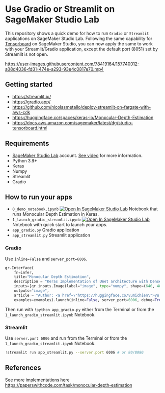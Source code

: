 # Use Gradio or Streamlit on SageMaker Studio Lab

This repository shows a quick demo for how to run `Gradio` or `Streamlit` applications on SageMaker Studio Lab. Following the same capability for [Tensorboard](https://docs.aws.amazon.com/sagemaker/latest/dg/studio-tensorboard.html) on SageMaker Studio, you can now apply the same to work with your Streamlit/Gradio application, except the default port (8051) set by Streamlit is not open.

https://user-images.githubusercontent.com/78419164/157740012-a08d4036-fd31-474e-a293-93e4c0817e70.mp4

## Getting started
- https://streamlit.io/
- https://gradio.app/
- https://github.com/nicolasmetallo/deploy-streamlit-on-fargate-with-aws-cdk
- https://huggingface.co/spaces/keras-io/Monocular-Depth-Estimation
- https://docs.aws.amazon.com/sagemaker/latest/dg/studio-tensorboard.html

## Requirements
- [SageMaker Studio Lab](https://studiolab.sagemaker.aws/) account. [See video](https://www.youtube.com/watch?v=FUEIwAsrMP4&ab_channel=machinelearnear) for more information.
- Python 3.8+
- Keras
- Numpy
- Streamlit
- Gradio

## How to run your apps

- `0_demo_notebook.ipynb` [![Open In SageMaker Studio Lab](https://studiolab.sagemaker.aws/studiolab.svg)](https://studiolab.sagemaker.aws/import/github/machinelearnear/use-gradio-streamlit-sagemaker-studiolab/blob/main/0_demo_notebook.ipynb) Notebook that runs Monocular Depth Estimation in Keras.
- `1_launch_gradio_streamlit.ipynb` [![Open In SageMaker Studio Lab](https://studiolab.sagemaker.aws/studiolab.svg)](https://studiolab.sagemaker.aws/import/github/machinelearnear/use-gradio-streamlit-sagemaker-studiolab/blob/main/1_launch_gradio_streamlit.ipynb) Notebook with quick start to launch your apps.
- `app_gradio.py` Gradio application
- `app_streamlit.py` Streamlit application

### Gradio

Use `inline=False` and `server_port=6006`.

```python
gr.Interface(
    fn=infer,
    title="Monocular Depth Estimation",
    description = "Keras Implementation of Unet architecture with Densenet201 backbone for estimating the depth of image 📏",
    inputs=[gr.inputs.Image(label="image", type="numpy", shape=(640, 480))],
    outputs="image",
    article = "Author: <a href=\"https://huggingface.co/vumichien\">Vu Minh Chien</a>. Based on the Keras example from <a href=\"https://keras.io/examples/vision/depth_estimation/\">Victor Basu</a>. Repo: https://github.com/machinelearnear/use-gradio-streamlit-sagemaker-studiolab",
    examples=examples).launch(inline=False, server_port=6006, debug=True, cache_examples=True)
```

Then run with `!python app_gradio.py` either from the Terminal or from the `1_launch_gradio_streamlit.ipynb` Notebook.


### Streamlit

Use `server.port 6006` and run from the Terminal or from the `1_launch_gradio_streamlit.ipynb` Notebook.

```sh
!streamlit run app_streamlit.py --server.port 6006 # or 80/8080
```

## References
See more implementations here https://paperswithcode.com/task/monocular-depth-estimation
